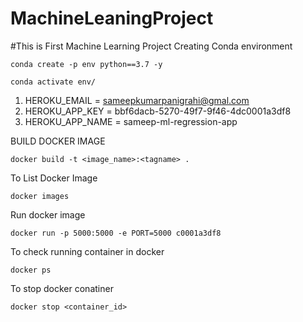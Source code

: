 # MachineLeaningProject
#This is First Machine Learning Project
Creating Conda environment
```
conda create -p env python==3.7 -y

conda activate env/
```

1. HEROKU_EMAIL = sameepkumarpanigrahi@gmal.com
2. HEROKU_APP_KEY = bbf6dacb-5270-49f7-9f46-4dc0001a3df8
3. HEROKU_APP_NAME = sameep-ml-regression-app

BUILD DOCKER IMAGE 
```
docker build -t <image_name>:<tagname> .
```
To List Docker Image
```
docker images   
```
Run docker image
```
docker run -p 5000:5000 -e PORT=5000 c0001a3df8
```
To check running container in docker
```
docker ps
```
To stop docker conatiner
```
docker stop <container_id>
```